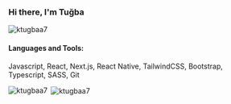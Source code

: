 ### Hi there, I'm Tuğba 

<p align="left"> <img src="https://komarev.com/ghpvc/?username=ktugbaa7&label=Profile%20views&color=0e75b6&style=flat" alt="ktugbaa7" /> </p>
<h4 align="left">Languages and Tools:</h4>
<p align="left"> Javascript, React, Next.js, React Native, TailwindCSS, Bootstrap, Typescript, SASS, Git </p>



<p><img align="left" src="https://github-readme-stats.vercel.app/api/top-langs?username=ktugbaa7&show_icons=true&locale=en&layout=compact" alt="ktugbaa7" /></p>

<p>&nbsp;<img align="center" src="https://github-readme-stats.vercel.app/api?username=ktugbaa7&show_icons=true&title_color=ee96ce&locale=en" alt="ktugbaa7" /></p>
